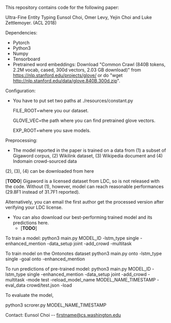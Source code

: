 This repository contains code for the following paper:

Ultra-Fine Entity Typing
Eunsol Choi, Omer Levy, Yejin Choi and Luke Zettlemoyer. (ACL 2018)

Dependencies:
- Pytorch
- Python3
- Numpy
- Tensorboard
- Pretrained word embeddings:
    Download "Common Crawl (840B tokens, 2.2M vocab, cased, 300d vectors, 2.03 GB download)" from https://nlp.stanford.edu/projects/glove/
    or do "wget http://nlp.stanford.edu/data/glove.840B.300d.zip".

Configuration:
- You have to put set two paths at
  ./resources/constant.py
  
  FILE_ROOT=where you our dataset.
  
  GLOVE_VEC=the path where you can find pretrained glove vectors.
  
  EXP_ROOT=where you save models.

Preprocessing:

 - The model reported in the paper is trained on a data from
    (1) a subset of Gigaword corpus, (2) Wikilink dataset, (3) Wikipedia document and (4) Indomain crowd-sourced data

  (2), (3), (4) can be downloaded from here 
  
  
  [**TODO**]
  Gigaword is a licensed dataset from LDC, so is not released with the code. Without (1), however, model can reach reasonable performances (29.8F1 instead of 31.7F1 reported).

  Alternatively, you can email the first author get the processed version after verifying your LDC license.

 - You can also download our best-performing trained model and its predictions here.   
   - [**TODO**]

To train a model:
python3 main.py MODEL_ID -lstm_type single -enhanced_mention -data_setup joint -add_crowd -multitask

To train model on the Ontonotes dataset
python3 main.py onto -lstm_type single -goal onto  -enhanced_mention

To run predictions of pre-trained model:
python3 main.py MODEL_ID -lstm_type single -enhanced_mention -data_setup joint -add_crowd -multitask -mode test -reload_model_name MODEL_NAME_TIMESTAMP -eval_data crowd/test.json -load

To evaluate the model, 

python3 scrorer.py MODEL_NAME_TIMESTAMP

Contact:
   Eunsol Choi -- firstname@cs.washington.edu
